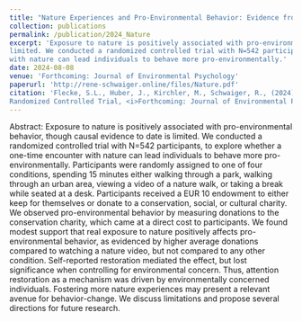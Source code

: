 ```yaml
---
title: "Nature Experiences and Pro-Environmental Behavior: Evidence from a Randomized Controlled Trial"
collection: publications
permalink: /publication/2024_Nature
excerpt: 'Exposure to nature is positively associated with pro-environmental behavior, though causal evidence to date is
limited. We conducted a randomized controlled trial with N=542 participants, to explore whether a one-time encounter
with nature can lead individuals to behave more pro-environmentally.'
date: 2024-08-08
venue: 'Forthcoming: Journal of Environmental Psychology'
paperurl: 'http://rene-schwaiger.online/files/Nature.pdf'
citation: 'Flecke, S.L., Huber, J., Kirchler, M., Schwaiger, R., (2024). Nature Experiences and Pro-Environmental Behavior: Evidence from a
Randomized Controlled Trial, <i>Forthcoming: Journal of Environmental Psychology</i>.'
---
```


Abstract: Exposure to nature is positively associated with pro-environmental behavior, though causal evidence to date is
limited. We conducted a randomized controlled trial with N=542 participants, to explore whether a one-time encounter
with nature can lead individuals to behave more pro-environmentally. Participants were randomly assigned to one of four
conditions, spending 15 minutes either walking through a park, walking through an urban area, viewing a video of a
nature walk, or taking a break while seated at a desk. Participants received a EUR 10 endowment to either keep for
themselves or donate to a conservation, social, or cultural charity. We observed pro-environmental behavior by measuring
donations to the conservation charity, which came at a direct cost to participants. We found modest support that real
exposure to nature positively affects pro-environmental behavior, as evidenced by higher average donations compared to
watching a nature video, but not compared to any other condition. Self-reported restoration mediated the effect, but
lost significance when controlling for environmental concern. Thus, attention restoration as a mechanism was driven by
environmentally concerned individuals. Fostering more nature experiences may present a relevant avenue for
behavior-change. We discuss limitations and propose several directions for future research. 